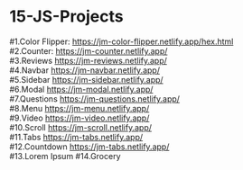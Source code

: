 # 15-JS-Projects
#1.Color Flipper: https://jm-color-flipper.netlify.app/hex.html \
#2.Counter: https://jm-counter.netlify.app/ \
#3.Reviews https://jm-reviews.netlify.app/ \
#4.Navbar https://jm-navbar.netlify.app/  \
#5.Sidebar https://jm-sidebar.netlify.app/ \
#6.Modal https://jm-modal.netlify.app/ \
#7.Questions https://jm-questions.netlify.app/ \
#8.Menu https://jm-menu.netlify.app/ \
#9.Video https://jm-video.netlify.app/ \
#10.Scroll https://jm-scroll.netlify.app/ \
#11.Tabs https://jm-tabs.netlify.app/ \
#12.Countdown https://jm-tabs.netlify.app/ \
#13.Lorem Ipsum
#14.Grocery
